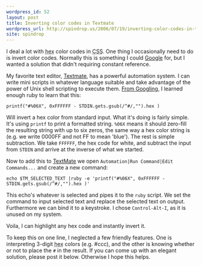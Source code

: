 ```yaml
---
wordpress_id: 52
layout: post
title: Inverting color codes in Textmate
wordpress_url: http://spindrop.us/2006/07/19/inverting-color-codes-in-textmate/
site: spindrop
---
```

[textmate]: http://macromates.com/
[g1]: http://www.google.com/search?q=inverse+colors+hex

I deal a lot with <abbr title="hexadecimal">hex</abbr> color codes in <acronym title="Cascading Style Sheets">CSS</acronym>.  One thing I occasionally need to do is invert color codes.  Normally this is something I could [Google][g1] for, but I wanted a solution that didn't requiring constant reference.

My favorite text editor, [Textmate], has a powerful automation system.  I can write mini scripts in whatever language suitable and take advantage of the power of Unix shell scripting to execute them.  [From Googling][g1], I learned enough ruby to learn that this:

	printf("#%06X", 0xFFFFFF - STDIN.gets.gsub(/^#/,"").hex )

Will invert a hex color from standard input.  What it's doing is fairly simple.  It's using `printf` to print a formatted string.  `%06X` means it should zero-fill the resulting string with up to six zeros, the same way a hex color string is (e.g. we write 0000FF and not FF to mean 'blue').  The rest is simple subtraction.  We take `FFFFFF`, the hex code for white, and subtract the input from `STDIN` and arrive at the inverse of what we started.
<!--next page-->
Now to add this to [TextMate] we open `Automation|Run Command|Edit Commands...` and create a new command:

	echo $TM_SELECTED_TEXT |ruby -e 'printf("#%06X", 0xFFFFFF - STDIN.gets.gsub(/^#/,"").hex )' 

This echo's whatever is selected and pipes it to the `ruby` script.  We set the command to input selected text and replace the selected text on output.  Furthermore we can bind it to a keystroke.  I chose `Control-Alt-I`, as it is unused on my system.

Voila, I can highlight any hex code and instantly invert it.

To keep this on one line, I neglected a few friendly features.  One is interpreting 3-digit <abbr title="hexadecimal">hex</abbr> colors (e.g. #ccc), and the other is knowing whether or not to place the `#` in the result.  If you can come up with an elegant solution, please post it below.  Otherwise I hope this helps.

